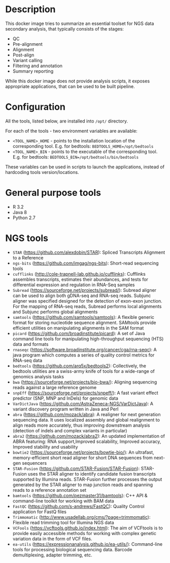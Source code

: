 # Description

This docker image tries to summarize an essential toolset for NGS data secondary analysis, that typically consists of the stages:

* QC
* Pre-alignment
* Alignment
* Post-align
* Variant calling
* Filtering and annotation
* Summary reporting

While this docker image does not provide analysis scripts, it exposes appropriate applications, that can be used to be built pipeline.

# Configuration

All the tools, listed below, are installed into `/opt/` directory.

For each of the tools - two environment variables are available:

* `<TOOL_NAME>_HOME` - points to the installation location of the corresponding tool. E.g. for bedtools: `BEDTOOLS_HOME=/opt/bedtools`
* `<TOOL_NAME>_BIN` - points to the executable of the corresponding tool. E.g. for bedtools: `BEDTOOLS_BIN=/opt/bedtools/bin/bedtools`

These variables can be used in scripts to launch the applications, instead of hardcoding tools version/locations.

# General purpose tools

* R 3.2
* Java 8
* Python 2.7

# NGS tools

* `STAR` (https://github.com/alexdobin/STAR): Spliced Transcripts Alignment to a Reference
* `ngs-bits` (https://github.com/imgag/ngs-bits): Short-read sequencing tools
* `cufflinks` (http://cole-trapnell-lab.github.io/cufflinks): Cufflinks assembles transcripts, estimates their abundances, and tests for differential expression and regulation in RNA-Seq samples
* `Subread` (https://sourceforge.net/projects/subread/): Subread aligner can be used to align both gDNA-seq and RNA-seq reads. Subjunc aligner was specified designed for the detection of exon-exon junction. For the mapping of RNA-seq reads, Subread performs local alignments and Subjunc performs global alignments
* `samtools` (https://github.com/samtools/samtools): A flexible generic format for storing nucleotide sequence alignment. SAMtools provide efficient utilities on manipulating alignments in the SAM format
* `picard` (https://github.com/broadinstitute/picard): A set of Java command line tools for manipulating high-throughput sequencing (HTS) data and formats
* `rnaseqc` (https://software.broadinstitute.org/cancer/cga/rna-seqc): A java program which computes a series of quality control metrics for RNA-seq data
* `bedtools` (https://github.com/arq5x/bedtools2): Collectively, the bedtools utilities are a swiss-army knife of tools for a wide-range of genomics analysis tasks
* `bwa` (https://sourceforge.net/projects/bio-bwa/): Aligning sequencing reads against a large reference genome
* `snpEff` (https://sourceforge.net/projects/snpeff/): A fast variant effect predictor (SNP, MNP and InDels) for genomic data
* `VarDictJava` (https://github.com/AstraZeneca-NGS/VarDictJava): A variant discovery program written in Java and Perl
* `abra` (https://github.com/mozack/abra): A realigner for next generation sequencing data. It uses localized assembly and global realignment to align reads more accurately, thus improving downstream analysis (detection of indels and complex variants in particular)
* `abra2` (https://github.com/mozack/abra2): An updated implementation of ABRA featuring: RNA support,Improved scalability, Improved accuracy, Improved stability and usability 
* `bowtie2` (https://sourceforge.net/projects/bowtie-bio/): An ultrafast, memory-efficient short read aligner for short DNA sequences from next-gen sequencers
* `STAR-Fusion` (https://github.com/STAR-Fusion/STAR-Fusion): STAR-Fusion uses the STAR aligner to identify candidate fusion transcripts supported by Illumina reads. STAR-Fusion further processes the output generated by the STAR aligner to map junction reads and spanning reads to a reference annotation set
* `bamtools` (https://github.com/pezmaster31/bamtools): C++ API & command-line toolkit for working with BAM data
* `FastQC` (https://github.com/s-andrews/FastQC): Quality Control application for FastQ files
* `Trimmomatic` (http://www.usadellab.org/cms/?page=trimmomatic): Flexible read trimming tool for Illumina NGS data
* `VCFools` (https://vcftools.github.io/index.html): The aim of VCFtools is to provide easily accessible methods for working with complex genetic variation data in the form of VCF files.
* `ea-utils` (https://expressionanalysis.github.io/ea-utils/): Command-line tools for processing biological sequencing data. Barcode demultiplexing, adapter trimming, etc.

